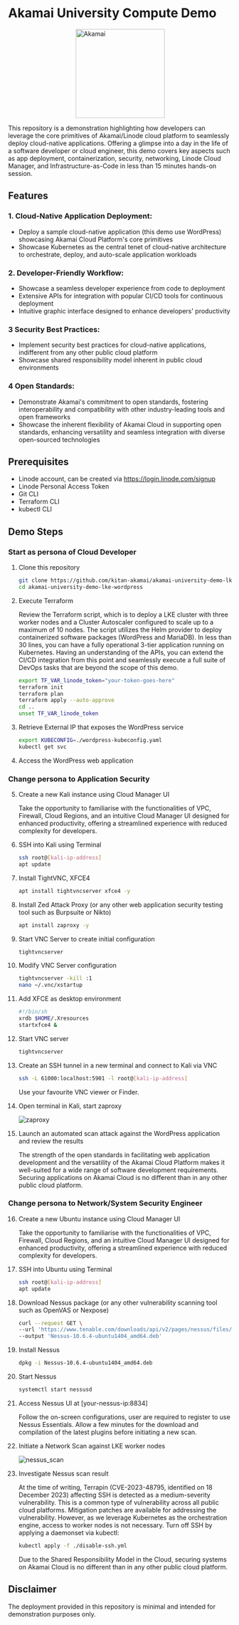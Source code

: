 # Akamai University Compute Demo 
<img src="docs/images/akamai_university.png" alt="Akamai" style="display: block; margin-left: auto; margin-right: auto; width:auto; height:200px">

This repository is a demonstration highlighting how developers can leverage the core primitives of Akamai/Linode cloud platform to seamlessly deploy cloud-native applications. Offering a glimpse into a day in the life of a software developer or cloud engineer, this demo covers key aspects such as app deployment, containerization, security, networking, Linode Cloud Manager, and Infrastructure-as-Code in less than 15 minutes hands-on session.

## Features

### 1. **Cloud-Native Application Deployment:**
   - Deploy a sample cloud-native application (this demo use WordPress) showcasing Akamai Cloud Platform's core primitives
   - Showcase Kubernetes as the central tenet of cloud-native architecture to orchestrate, deploy, and auto-scale application workloads

### 2. **Developer-Friendly Workflow:**
   - Showcase a seamless developer experience from code to deployment
   - Extensive APIs for integration with popular CI/CD tools for continuous deployment
   - Intuitive graphic interface designed to enhance developers' productivity

### 3 **Security Best Practices:**
   - Implement security best practices for cloud-native applications, indifferent from any other public cloud platform
   - Showcase shared responsibility model inherent in public cloud environments

### 4 **Open Standards:**
   - Demonstrate Akamai's commitment to open standards, fostering interoperability and compatibility with other industry-leading tools and open frameworks
   - Showcase the inherent flexibility of Akamai Cloud in supporting open standards, enhancing versatility and seamless integration with diverse open-sourced technologies

## Prerequisites

- Linode account, can be created via  https://login.linode.com/signup 
- Linode Personal Access Token
- Git CLI
- Terraform CLI
- kubectl CLI

## Demo Steps

### Start as persona of Cloud Developer

1. Clone this repository
   ```bash
   git clone https://github.com/kitan-akamai/akamai-university-demo-lke-wordpress.git
   cd akamai-university-demo-lke-wordpress
   ```

2. Execute Terraform 

   Review the Terraform script, which is to deploy a LKE cluster with three worker nodes and a Cluster Autoscaler configured to scale up to a maximum of 10 nodes. The script utilizes the Helm provider to  deploy containerized software packages (WordPress and MariaDB). In less than 30 lines, you can have a fully operational 3-tier application running on Kubernetes. Having an understanding of the APIs, you can extend the CI/CD integration from this point and seamlessly execute a full suite of DevOps tasks that are beyond the scope of this demo.

   ```bash
   export TF_VAR_linode_token="your-token-goes-here"
   terraform init
   terraform plan
   terraform apply --auto-approve
   cd ..
   unset TF_VAR_linode_token
   ```

3. Retrieve External IP that exposes the WordPress service
   ```bash
   export KUBECONFIG=./wordpress-kubeconfig.yaml
   kubectl get svc
   ```

4. Access the WordPress web application

### Change persona to Application Security

5. Create a new Kali instance using Cloud Manager UI
   
   Take the opportunity to familiarise with the functionalities of VPC, Firewall, Cloud Regions, and an intuitive Cloud Manager UI designed for enhanced productivity, offering a streamlined experience with reduced complexity for developers.

6. SSH into Kali using Terminal
   ```bash
   ssh root@[kali-ip-address]
   apt update
   ```

7. Install TightVNC, XFCE4
   ```bash
   apt install tightvncserver xfce4 -y
   ```

8. Install Zed Attack Proxy (or any other web application security testing tool such as Burpsuite or Nikto)
   ```bash
   apt install zaproxy -y
   ```

9. Start VNC Server to create initial configuration
   ```bash
   tightvncserver
   ```

10. Modify VNC Server configuration
    ```bash
    tightvncserver -kill :1
    nano ~/.vnc/xstartup
    ```

11. Add XFCE as desktop environment
    ```bash
    #!/bin/sh
    xrdb $HOME/.Xresources
    startxfce4 &
    ```

12. Start VNC server 
    ```bash
    tightvncserver
    ```

13. Create an SSH tunnel in a new terminal and connect to Kali via VNC
    ```bash
    ssh -L 61000:localhost:5901 -l root@[kali-ip-address]
    ```
    Use your favourite VNC viewer or Finder.

14. Open terminal in Kali, start zaproxy

    <img src="docs/images/zaproxy.png" alt="zaproxy" style="width:auto;height:auto;">

15. Launch an automated scan attack against the WordPress application and review the results

    The strength of the open standards in facilitating web application development and the versatility of the Akamai Cloud Platform makes it well-suited for a wide range of software development requirements. Securing applications on Akamai Cloud is no different than in any other public cloud platform.

### Change persona to Network/System Security Engineer

16. Create a new Ubuntu instance using Cloud Manager UI

    Take the opportunity to familiarise with the functionalities of VPC, Firewall, Cloud Regions, and an intuitive Cloud Manager UI designed for enhanced productivity, offering a streamlined experience with reduced complexity for developers.

17. SSH into Ubuntu using Terminal
    ```bash
    ssh root@[kali-ip-address]
    apt update
    ```

18. Download Nessus package (or any other vulnerability scanning tool such as OpenVAS or Nexpose)
    ```bash
    curl --request GET \
    --url 'https://www.tenable.com/downloads/api/v2/pages/nessus/files/Nessus-10.6.4-ubuntu1404_amd64.deb' \
    --output 'Nessus-10.6.4-ubuntu1404_amd64.deb'
    ```

19. Install Nessus
    ```bash
    dpkg -i Nessus-10.6.4-ubuntu1404_amd64.deb
    ```
20. Start Nessus
    ```bash
    systemctl start nessusd
    ```

21. Access Nessus UI at [your-nessus-ip:8834]

    Follow the on-screen configurations, user are required to register to use Nessus Essentials. Allow a few minutes for the download and compilation of the latest plugins before initiating a new scan.

22. Initiate a Network Scan against LKE worker nodes
   
    <img src="docs/images/nessus_scan.png" alt="nessus_scan" style="width:auto;height:auto;">

23. Investigate Nessus scan result

    At the time of writing, Terrapin (CVE-2023-48795, identified on 18 December 2023) affecting SSH is detected as a medium-severity vulnerability. This is a common type of vulnerability across all public cloud platforms. Mitigation patches are available for addressing the vulnerability. However, as we leverage Kubernetes as the orchestration engine, access to worker nodes is not necessary. Turn off SSH by applying a daemonset via kubectl:

    ```bash
    kubectl apply -f ./disable-ssh.yml
    ```
   
    Due to the Shared Responsibility Model in the Cloud, securing systems on Akamai Cloud is no different than in any other public cloud platform.

## Disclaimer
The deployment provided in this repository is minimal and intended for demonstration purposes only.